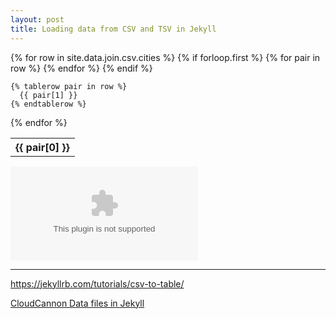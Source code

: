 ```yaml
---
layout: post
title: Loading data from CSV and TSV in Jekyll
---
```


<table>
  {% for row in site.data.join.csv.cities %}
    {% if forloop.first %}
    <tr>
      {% for pair in row %}
        <th>{{ pair[0] }}</th>
      {% endfor %}
    </tr>
    {% endif %}

    {% tablerow pair in row %}
      {{ pair[1] }}
    {% endtablerow %}
  {% endfor %}
</table>

<div><object data="_data/join/cities.csv"></object></div>

---

<https://jekyllrb.com/tutorials/csv-to-table/>

[CloudCannon Data files in Jekyll](https://cloudcannon.com/community/learn/jekyll-tutorial/introduction-to-jekyll-data-files/)